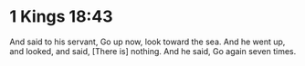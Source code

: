 # 1 Kings 18:43

And said to his servant, Go up now, look toward the sea. And he went up, and looked, and said, [There is] nothing. And he said, Go again seven times.